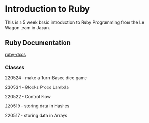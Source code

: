 # Introduction to Ruby

This is a 5 week basic introduction to Ruby Programming from the Le Wagon team in Japan.

## Ruby Documentation

[ruby-docs](https://www.ruby-doc.org)

### Classes

220524 - make a Turn-Based dice game

220524 - Blocks Procs Lambda

220522 - Control Flow

220519 - storing data in Hashes

220517 - storing data in Arrays
